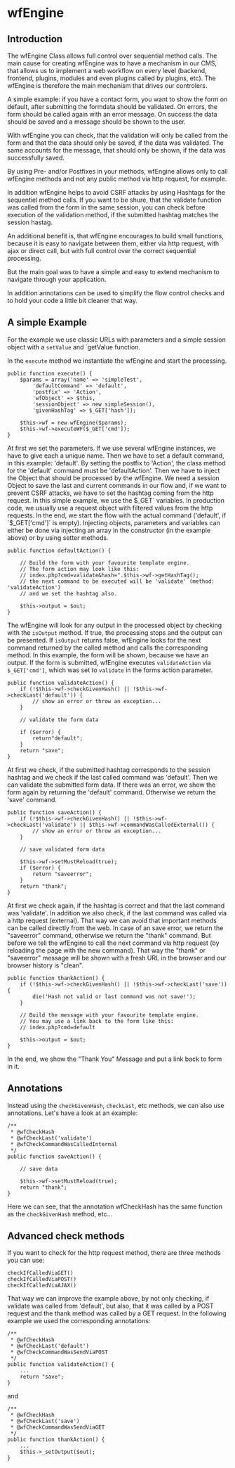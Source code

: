 # wfEngine

## Introduction

The wfEngine Class allows full control over sequential method calls. The main cause for creating wfEngine was to have a mechanism in our CMS, that allows us to implement a web workflow on every level (backend, frontend, plugins, modules and even plugins called by plugins, etc). The wfEngine is therefore the main mechanism that drives our controlers.

A simple example: if you have a contact form, you want to show the form on default, after submitting the formdata should be validated. On errors, the form should be called again with an error message. On success the data should be saved and a message should be shown to the user.

With wfEngine you can check, that the validation will only be called from the form and that the data should only be saved, if the data was validated. The same accounts for the message, that should only be shown, if the data was successfully saved.

By using Pre- and/or Postfixes in your methods, wfEngine allows only to call wfEngine methods and not any public method via http request, for example.

In addition wfEngine helps to avoid CSRF attacks by using Hashtags for the sequentiel method calls. If you want to be shure, that the validate function was called from the form in the same session, you can check before execution of the validation method, if the submitted hashtag matches the session hastag.

An additional benefit is, that wfEngine encourages to build small functions, because it is easy to navigate between them, either via http request, with ajax or direct call, but with full control over the correct sequential processing.

But the main goal was to have a simple and easy to extend mechanism to navigate through your application.

In addition annotations can be used to simplify the flow control checks and to hold your code a little bit cleaner that way.


## A simple Example

For the example we use classic URLs with parameters and a simple session object with a `setValue` and `getValue function.

In the `execute` method we instantiate the wfEngine and start the processing.

    public function execute() {
        $params = array('name' => 'simpleTest',
            'defaultCommand' => 'default',
            'postfix' => 'Action',
            'wfObject' => $this,
            'sessionObject' => new simpleSession(),
            'givenHashTag' => $_GET['hash']);

        $this->wf = new wfEngine($params);
        $this->wf->executeWF($_GET['cmd']);
    }

At first we set the parameters. If we use several wfEngine instances, we have to give each a unique name. Then we have to set a default command, in this example: 'default'. By setting the postfix to 'Action', the class method for the 'default' command must be 'defaultAction'. Then we have to inject the Object that should be processed by the wfEngine. We need a session Object to save the last and current commands in our flow and, if we want to prevent CSRF attacks, we have to set the hashtag coming from the http request.
In this simple example, we use the $_GET` variables. In production code, we usually use a request object with filtered values from the http requests. In the end, we start the flow with the actual command ('default', if `$_GET['cmd']` is empty).
Injecting objects, parameters and variables can either be done via injecting an array in the constructor (in the example above) or by using setter methods.

    public function defaultAction() {

        // Build the form with your favourite template engine.
        // The form action may look like this:
        // index.php?cmd=validate&hash=".$this->wf->getHashTag();
        // the next command to be executed will be 'validate' (method: 'validateAction')
        // and we set the hashtag also.

        $this->output = $out;
    }

The wfEngine will look for any output in the processed object by checking with the `isOutput` method. If true, the processing stops and the output can be presented. If `isOutput` returns false, wfEngine looks for the next command returned by the called method and calls the corresponding method.
In this example, the form will be shown, because we have an output. If the form is submitted, wfEngine executes `validateAction` via `$_GET['cmd']`, which was set to `validate` in the forms action parameter.

    public function validateAction() {
        if (!$this->wf->checkGivenHash() || !$this->wf->checkLast('default')) {
            // show an error or throw an exception...
        }

        // validate the form data

        if ($error) {
            return"default";
        }
        return "save";
    }

At first we check, if the submitted hashtag corresponds to the session hashtag and we check if the last called command was 'default'.
Then we can validate the submitted form data. If there was an error, we show the form again by returning the 'default' command. Otherwise we return the 'save' command.

    public function saveAction() {
        if (!$this->wf->checkGivenHash() || !$this->wf->checkLast('validate') || $this->wf->commandWasCalledExternal()) {
            // show an error or throw an exception...
        }

        // save validated form data

        $this->wf->setMustReload(true);
        if ($error) {
            return "saveerror";
        }
        return "thank";
    }

At first we check again, if the hashtag is correct and that the last command was 'validate'. In addition we also check, if the last command was called via a http request (external). That way we can avoid that important methods can be called directly from the web.
In case of an save error, we return the "saveerror" command, otherwise we return the "thank" command. But before we tell the wfEngine to call the next command via http request (by reloading the page with the new command). That way the "thank" or "saveerror" message will be shown with a fresh URL in the browser and our browser history is "clean".

    public function thankAction() {
        if (!$this->wf->checkGivenHash() || !$this->wf->checkLast('save')) {
            die('Hash not valid or last command was not save!');
        }

        // Build the message with your favourite template engine.
        // You may use a link back to the form like this:
        // index.php?cmd=default

        $this->output = $out;
    }

In the end, we show the "Thank You" Message and put a link back to form in it.

## Annotations

Instead using the `checkGivenHash`, `checkLast`, etc methods, we can also use annotations. Let's have a look at an example:

    /**
     * @wfCheckHash
     * @wfCheckLast('validate')
     * @wfCheckCommandWasCalledInternal
     */
    public function saveAction() {

        // save data

        $this->wf->setMustReload(true);
        return "thank";
    }

Here we can see, that the annotation wfCheckHash has the same function as the `checkGivenHash` method, etc...


## Advanced check methods

If you want to check for the http request method, there are three methods you can use:

    checkIfCalledViaGET()
    checkIfCalledViaPOST()
    checkIfCalledViaAJAX()

That way we can improve the example above, by not only checking, if validate was called from 'default', but also, that it was called by a POST request and the thank method was called by a GET request.
In the following example we used the corresponding annotations:

    /**
     * @wfCheckHash
     * @wfCheckLast('default')
     * @wfCheckCommandWasSendViaPOST
     */
    public function validateAction() {
        ...
        return "save";
    }

and

    /**
     * @wfCheckHash
     * @wfCheckLast('save')
     * @wfCheckCommandWasSendViaGET
     */
    public function thankAction() {
        ...
        $this->_setOutput($out);
    }

